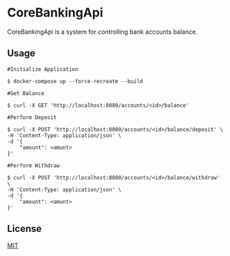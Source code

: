 # CoreBankingApi

CoreBankingApi is a system for controlling bank accounts balance.



## Usage

```shell
#Initialize Application

$ docker-compose up --force-recreate --build

#Get Balance

$ curl -X GET 'http://localhost:8080/accounts/<id>/balance'

#Perform Deposit

$ curl -X POST 'http://localhost:8080/accounts/<id>/balance/deposit' \
-H 'Content-Type: application/json' \
-d '{
    "amount": <amunt>
}'

#Perform Withdraw

$ curl -X POST 'http://localhost:8080/accounts/<id>/balance/withdraw' \
-H 'Content-Type: application/json' \
-d '{
    "amount": <amunt>
}'
```

## License
[MIT](https://choosealicense.com/licenses/mit/)
